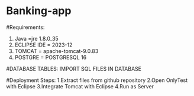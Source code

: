 # Banking-app


#Requirements:
1. Java =jre 1.8.0_35
2. ECLIPSE IDE = 2023-12
3. TOMCAT = apache-tomcat-9.0.83
4. POSTGRE = POSTGRESQL 16

#DATABASE TABLES:
IMPORT SQL FILES IN DATABASE


#Deployment Steps:
1.Extract files from github repository
2.Open OnlyTest with Eclipse 
3.Integrate Tomcat with Eclipse
4.Run as Server
